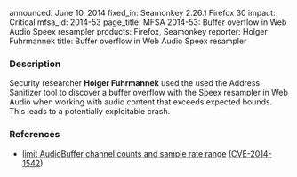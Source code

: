 announced: June 10, 2014
fixed_in: Seamonkey 2.26.1
          Firefox 30
impact: Critical
mfsa_id: 2014-53
page_title: MFSA 2014-53: Buffer overflow in Web Audio Speex resampler
products: Firefox, Seamonkey
reporter: Holger Fuhrmannek
title: Buffer overflow in Web Audio Speex resampler

<h3>Description</h3>

<p>Security researcher <strong>Holger Fuhrmannek</strong> used the used the
Address Sanitizer tool to discover a buffer overflow with the Speex resampler in
Web Audio when working with audio content that exceeds expected bounds. This
leads to a potentially exploitable crash. 
</p>


<h3>References</h3>

<ul>
  <li><a href="https://bugzilla.mozilla.org/show_bug.cgi?id=991533">
      limit AudioBuffer channel counts and sample rate range</a> (<a href="http://cve.mitre.org/cgi-bin/cvename.cgi?name=CVE-2014-1542" class="ex-ref">CVE-2014-1542</a>)</li>
</ul>



